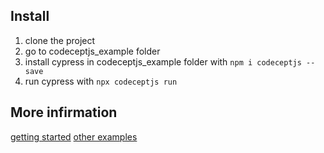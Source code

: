 ## Install
1. clone the project
2. go to codeceptjs_example folder
3. install cypress in codeceptjs_example folder with `npm i codeceptjs --save`
4. run cypress with `npx codeceptjs run`

## More infirmation
[getting started](https://codecept.io/basics/#architecture)
[other examples](https://www.npmjs.com/package/codeceptjs)
